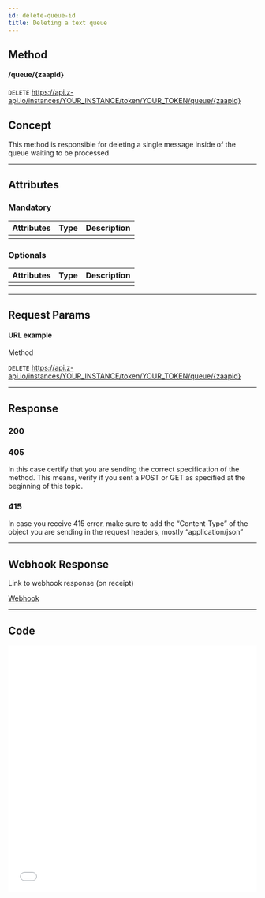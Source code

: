 ```yaml
---
id: delete-queue-id
title: Deleting a text queue
---
```


## Method

#### /queue/{zaapid}

`DELETE` https://api.z-api.io/instances/YOUR_INSTANCE/token/YOUR_TOKEN/queue/{zaapid}

## Concept

This method is responsible for deleting a single message inside of the queue waiting to be processed 

---

## Attributes

### Mandatory 

| Attributes| Type | Description |
| :-------- | :--: | :-------- |
|           |      |           |

### Optionals 

| Attributes | Type | Description |
| :-------- | :--: | :-------- |
|           |      |           |

---

## Request Params

#### URL example

Method

`DELETE` https://api.z-api.io/instances/YOUR_INSTANCE/token/YOUR_TOKEN/queue/{zaapid}

---

## Response

### 200

### 405

In this case certify that you are sending the correct specification of the method. This means, verify if you sent a POST or GET as specified at the beginning of this topic.

### 415

In case you receive 415 error, make sure to add the “Content-Type” of the object you are sending in the request headers, mostly “application/json”


---

## Webhook Response

Link to webhook response (on receipt)

[Webhook](../webhooks/on-message-received#response)

---

## Code

<iframe src="//api.apiembed.com/?source=https://raw.githubusercontent.com/Z-API/z-api-docs/main/json-examples/delete-queue-id.json&targets=all" frameborder="0" scrolling="no" width="100%" height="500px" seamless></iframe>
